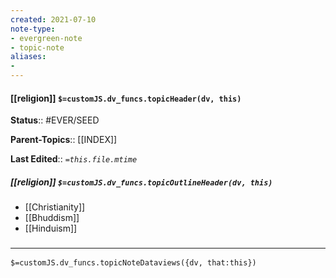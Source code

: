```yaml
---
created: 2021-07-10
note-type: 
- evergreen-note
- topic-note
aliases:
- 
---
```

 
#### [[religion]] `$=customJS.dv_funcs.topicHeader(dv, this)`


**Status**:: #EVER/SEED

**Parent-Topics**:: [[INDEX]]

**Last Edited**:: *`=this.file.mtime`*

##### [[religion]] `$=customJS.dv_funcs.topicOutlineHeader(dv, this)`
- [[Christianity]]
- [[Bhuddism]]
- [[Hinduism]]

### <hr class="dataviews"/>
`$=customJS.dv_funcs.topicNoteDataviews({dv, that:this})`